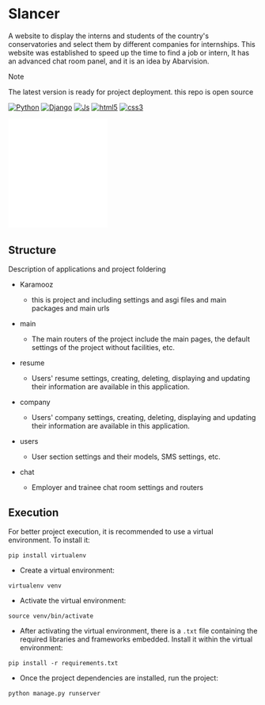 # Slancer
A website to display the interns and students of the country's conservatories and select them by different companies for internships. This website was established to speed up the time to find a job or intern, It has an advanced chat room panel, and it is an idea by Abarvision.

>[!NOTE]
>The latest version is ready for project deployment.
>this repo is open source


[![Python](https://img.shields.io/badge/python-%2320232a.svg?style=for-the-badge&logo=python)](https://github.com//prodbygodfather)
[![Django](https://img.shields.io/badge/django-%2320232a.svg?style=for-the-badge&logo=django)](https://github.com//prodbygodfather)
[![Js](https://img.shields.io/badge/java%20script-%2320232a.svg?style=for-the-badge&logo=javascript)](https://github.com//prodbygodfather)
[![html5](https://img.shields.io/badge/html5-%2320232a.svg?style=for-the-badge&logo=html5)](https://github.com//prodbygodfather)
[![css3](https://img.shields.io/badge/css3-%2320232a.svg?style=for-the-badge&logo=css3)](https://github.com//prodbygodfather)



<img src="./static/images/fav.svg" width='200px'>

## Structure
Description of applications and project foldering
- Karamooz
  - this is project and including settings and asgi files and main packages and main urls 

- main
  - The main routers of the project include the main pages, the default settings of the project without facilities, etc.

- resume
  - Users' resume settings, creating, deleting, displaying and updating their information are available in this application.

- company
  - Users' company settings, creating, deleting, displaying and updating their information are available in this application.

- users
  - User section settings and their models, SMS settings, etc.

- chat
  - Employer and trainee chat room settings and routers

## Execution 
For better project execution, it is recommended to use a virtual environment. To install it: 
 
```
pip install virtualenv 
```
 
 
- Create a virtual environment: 
 
```
virtualenv venv 
 ```
 
 
- Activate the virtual environment: 
 
```
source venv/bin/activate 
 ```
 
 
- After activating the virtual environment, there is a `.txt` file containing the required libraries and frameworks embedded. Install it within the virtual environment: 
 
```
pip install -r requirements.txt 
 ```
 
 
- Once the project dependencies are installed, run the project: 
 
```
python manage.py runserver 
 ```
